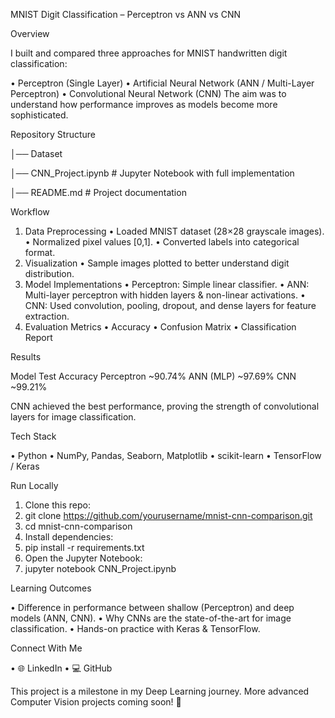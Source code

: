MNIST Digit Classification – Perceptron vs ANN vs CNN

Overview

I built and compared three approaches for MNIST handwritten digit classification:

•	Perceptron (Single Layer)
•	Artificial Neural Network (ANN / Multi-Layer Perceptron)
•	Convolutional Neural Network (CNN)
The aim was to understand how performance improves as models become more sophisticated.

Repository Structure

│── Dataset

│── CNN_Project.ipynb     # Jupyter Notebook with full implementation

│── README.md             # Project documentation

Workflow

1.	Data Preprocessing
•	Loaded MNIST dataset (28×28 grayscale images).
•	Normalized pixel values [0,1].
•	Converted labels into categorical format.
2.	Visualization
•	Sample images plotted to better understand digit distribution.
3.	Model Implementations
•	Perceptron: Simple linear classifier.
•	ANN: Multi-layer perceptron with hidden layers & non-linear activations.
•	CNN: Used convolution, pooling, dropout, and dense layers for feature extraction.
4.	Evaluation Metrics
•	Accuracy
•	Confusion Matrix
•	Classification Report

Results

Model	Test Accuracy
Perceptron	~90.74%
ANN (MLP)	~97.69%
CNN	~99.21%

CNN achieved the best performance, proving the strength of convolutional layers for image classification.

Tech Stack

•	Python
•	NumPy, Pandas, Seaborn, Matplotlib
•	scikit-learn
•	TensorFlow / Keras

Run Locally

1.	Clone this repo:
2.	git clone https://github.com/yourusername/mnist-cnn-comparison.git
3.	cd mnist-cnn-comparison
4.	Install dependencies:
5.	pip install -r requirements.txt
6.	Open the Jupyter Notebook:
7.	jupyter notebook CNN_Project.ipynb

Learning Outcomes

•	Difference in performance between shallow (Perceptron) and deep models (ANN, CNN).
•	Why CNNs are the state-of-the-art for image classification.
•	Hands-on practice with Keras & TensorFlow.

Connect With Me

•	🌐 LinkedIn
•	💻 GitHub

This project is a milestone in my Deep Learning journey. More advanced Computer Vision projects coming soon! 🚀
